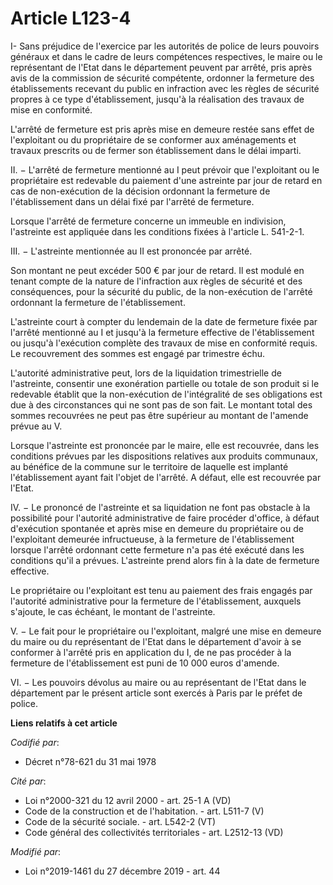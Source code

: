 # Article L123-4

I- Sans préjudice de l'exercice par les autorités de police de leurs pouvoirs généraux et dans le cadre de leurs compétences
respectives, le maire ou le représentant de l'Etat dans le département peuvent par arrêté, pris après avis de la commission
de sécurité compétente, ordonner la fermeture des établissements recevant du public en infraction avec les règles de sécurité
propres à ce type d'établissement, jusqu'à la réalisation des travaux de mise en conformité.

L'arrêté de fermeture est pris après mise en demeure restée sans effet de l'exploitant ou du propriétaire de se conformer aux
aménagements et travaux prescrits ou de fermer son établissement dans le délai imparti.

II. − L'arrêté de fermeture mentionné au I peut prévoir que l'exploitant ou le propriétaire est redevable du paiement d'une
astreinte par jour de retard en cas de non-exécution de la décision ordonnant la fermeture de l'établissement dans un délai
fixé par l'arrêté de fermeture.

Lorsque l'arrêté de fermeture concerne un immeuble en indivision, l'astreinte est appliquée dans les conditions fixées à
l'article L. 541-2-1.

III. − L'astreinte mentionnée au II est prononcée par arrêté.

Son montant ne peut excéder 500 € par jour de retard. Il est modulé en tenant compte de la nature de l'infraction aux règles
de sécurité et des conséquences, pour la sécurité du public, de la non-exécution de l'arrêté ordonnant la fermeture de
l'établissement.

L'astreinte court à compter du lendemain de la date de fermeture fixée par l'arrêté mentionné au I et jusqu'à la fermeture
effective de l'établissement ou jusqu'à l'exécution complète des travaux de mise en conformité requis. Le recouvrement des
sommes est engagé par trimestre échu.

L'autorité administrative peut, lors de la liquidation trimestrielle de l'astreinte, consentir une exonération partielle ou
totale de son produit si le redevable établit que la non-exécution de l'intégralité de ses obligations est due à des
circonstances qui ne sont pas de son fait. Le montant total des sommes recouvrées ne peut pas être supérieur au montant de
l'amende prévue au V.

Lorsque l'astreinte est prononcée par le maire, elle est recouvrée, dans les conditions prévues par les dispositions
relatives aux produits communaux, au bénéfice de la commune sur le territoire de laquelle est implanté l'établissement ayant
fait l'objet de l'arrêté. A défaut, elle est recouvrée par l'Etat.

IV. − Le prononcé de l'astreinte et sa liquidation ne font pas obstacle à la possibilité pour l'autorité administrative de
faire procéder d'office, à défaut d'exécution spontanée et après mise en demeure du propriétaire ou de l'exploitant demeurée
infructueuse, à la fermeture de l'établissement lorsque l'arrêté ordonnant cette fermeture n'a pas été exécuté dans les
conditions qu'il a prévues. L'astreinte prend alors fin à la date de fermeture effective.

Le propriétaire ou l'exploitant est tenu au paiement des frais engagés par l'autorité administrative pour la fermeture de
l'établissement, auxquels s'ajoute, le cas échéant, le montant de l'astreinte.

V. − Le fait pour le propriétaire ou l'exploitant, malgré une mise en demeure du maire ou du représentant de l'Etat dans le
département d'avoir à se conformer à l'arrêté pris en application du I, de ne pas procéder à la fermeture de l'établissement
est puni de 10 000 euros d'amende.

VI. − Les pouvoirs dévolus au maire ou au représentant de l'Etat dans le département par le présent article sont exercés à
Paris par le préfet de police.

**Liens relatifs à cet article**

_Codifié par_:

  - Décret n°78-621 du 31 mai 1978

_Cité par_:

  - Loi n°2000-321 du 12 avril 2000 - art. 25-1 A (VD)
  - Code de la construction et de l'habitation. - art. L511-7 (V)
  - Code de la sécurité sociale. - art. L542-2 (VT)
  - Code général des collectivités territoriales - art. L2512-13 (VD)

_Modifié par_:

  - Loi n°2019-1461 du 27 décembre 2019 - art. 44

